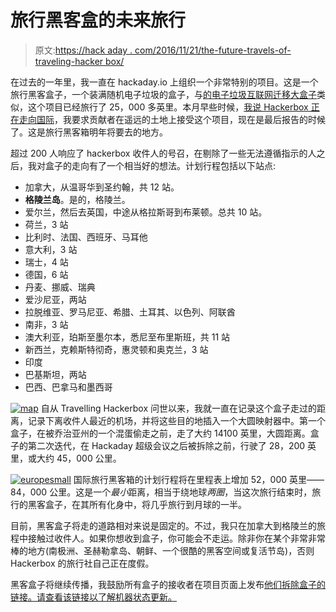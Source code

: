 # 旅行黑客盒的未来旅行

> 原文:[https://hack aday . com/2016/11/21/the-future-travels-of-traveling-hacker box/](https://hackaday.com/2016/11/21/the-future-travels-of-the-travelling-hackerbox/)

在过去的一年里，我一直在 hackaday.io 上组织一个非常特别的项目。这是一个旅行黑客盒子，一个装满随机电子垃圾的盒子，与[的电子垃圾互联网迁移大盒子](http://tgimboej.org/)类似，这个项目已经旅行了 25，000 多英里。本月早些时候，[我说 Hackerbox 正在走向国际](http://hackaday.com/2016/11/08/the-travelling-hackerbox-is-going-international/)，我要求贡献者在遥远的土地上接受这个项目，现在是最后报告的时候了。这是旅行黑客箱明年将要去的地方。

超过 200 人响应了 hackerbox 收件人的号召，在剔除了一些无法遵循指示的人之后，我对盒子的走向有了一个相当好的想法。计划行程包括以下站点:

*   加拿大，从温哥华到圣约翰，共 12 站。
*   **格陵兰岛**。是的，格陵兰。
*   爱尔兰，然后去英国，中途从格拉斯哥到布莱顿。总共 10 站。
*   荷兰，3 站
*   比利时、法国、西班牙、马耳他
*   意大利，3 站
*   瑞士，4 站
*   德国，6 站
*   丹麦、挪威、瑞典
*   爱沙尼亚，两站
*   拉脱维亚、罗马尼亚、希腊、土耳其、以色列、阿联酋
*   南非，3 站
*   澳大利亚，珀斯至墨尔本，悉尼至布里斯班，共 11 站
*   新西兰，克赖斯特彻奇，惠灵顿和奥克兰，3 站
*   印度
*   巴基斯坦，两站
*   巴西、巴拿马和墨西哥

[![map](../Images/37e0696ba2153e51187963131314fda2.png)](https://hackaday.com/wp-content/uploads/2016/11/map.gif) 自从 Travelling Hackerbox 问世以来，我就一直在记录这个盒子走过的距离，记录下离收件人最近的机场，并将这些目的地插入一个大圆映射器中。第一个盒子，在被乔治亚州的一个混蛋偷走之前，走了大约 14100 英里，大圆距离。盒子的第二次迭代，在 Hackaday 超级会议之后被拆除之前，行驶了 28，200 英里，或大约 45，000 公里。

[![europesmall](../Images/7e89a2c1dfa6f21b447da36b061fd190.png)](https://hackaday.com/wp-content/uploads/2016/11/europesmall.png) 国际旅行黑客箱的计划行程将在里程表上增加 52，000 英里——84，000 公里。这是一个*最小*距离，相当于绕地球*两圈*，当这次旅行结束时，旅行的黑客盒子，在其所有化身中，将几乎旅行到月球的一半。

目前，黑客盒子将走的道路相对来说是固定的。不过，我只在加拿大到格陵兰的旅程中接触过收件人。如果你想收到盒子，你可能会不走运。除非你在某个非常非常棒的地方(南极洲、圣赫勒拿岛、朝鲜、一个很酷的黑客空间或复活节岛)，否则 Hackerbox 的旅行社自己正在度假。

黑客盒子将继续传播，我鼓励所有盒子的接收者在项目页面上发布[他们拆除盒子的链接。请查看该链接以了解机器状态更新。](https://hackaday.io/project/7373-travelling-hacker-box)
